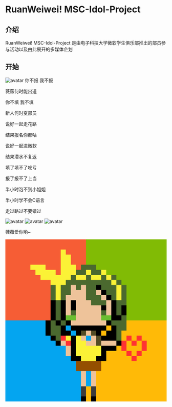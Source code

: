 # RuanWeiwei! MSC-Idol-Project

## 介绍

RuanWeiwei! MSC-Idol-Project 是由电子科技大学微软学生俱乐部推出的部员参与活动以及由此展开的多媒体企划

## 开始

![avatar](src/rww001.jpeg)
你不报 我不报

薇薇何时能出道

你不填 我不填

新人何时变部员

说好一起走花路

结果报名你都咕

说好一起进微软

结果潜水不复返

填了填不了吃亏

报了报不了上当

半小时泡不到小姐姐

半小时学不会C语言

走过路过不要错过

![avatar](src/rww000.jpeg)
![avatar](src/rww003.jpeg)
![avatar](src/rww006.png)

薇薇爱你哟~

![avatar](src/ruanWeiWei_32px_preview.png)